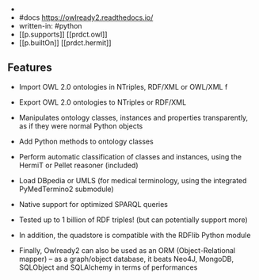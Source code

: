 
- 
- #docs https://owlready2.readthedocs.io/
- written-in: #python
- [[p.supports]] [[prdct.owl]]
- [[p.builtOn]] [[prdct.hermit]]

## Features

-   Import OWL 2.0 ontologies in NTriples, RDF/XML or OWL/XML f
    
-   Export OWL 2.0 ontologies to NTriples or RDF/XML
    
-   Manipulates ontology classes, instances and properties transparently, as if they were normal Python objects
    
-   Add Python methods to ontology classes
    
-   Perform automatic classification of classes and instances, using the HermiT or Pellet reasoner (included)
    
-   Load DBpedia or UMLS (for medical terminology, using the integrated PyMedTermino2 submodule)
    
-   Native support for optimized SPARQL queries
    
-   Tested up to 1 billion of RDF triples! (but can potentially support more)
    
-   In addition, the quadstore is compatible with the RDFlib Python module
    
-   Finally, Owlready2 can also be used as an ORM (Object-Relational mapper) – as a graph/object database, it beats Neo4J, MongoDB, SQLObject and SQLAlchemy in terms of performances